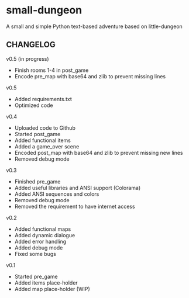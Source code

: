 # small-dungeon
A small and simple Python text-based adventure based on little-dungeon

CHANGELOG 
-----------------------------
v0.5 (in progress)
+ Finish rooms 1-4 in post_game
+ Encode pre_map with base64 and zlib to prevent missing lines

v0.5
- Added requirements.txt
- Optimized code

v0.4
- Uploaded code to Github
- Started post_game
- Added functional items
- Added a game_over scene
- Encoded post_map with base64 and zlib to prevent missing new lines
- Removed debug mode 

v0.3
- Finished pre_game
- Added useful libraries and ANSI support (Colorama)
- Added ANSI sequences and colors
- Removed debug mode
- Removed the requirement to have internet access

v0.2
- Added functional maps
- Added dynamic dialogue
- Added error handling
- Added debug mode
- Fixed some bugs

v0.1
- Started pre_game
- Added items place-holder
- Added map place-holder (WIP)